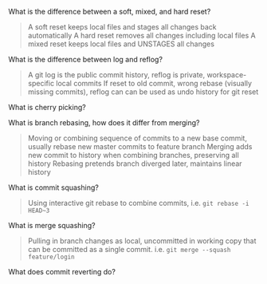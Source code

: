What is the difference between a soft, mixed, and hard reset?
>A soft reset keeps local files and stages all changes back automatically
>A hard reset removes all changes including local files
>A mixed reset keeps local files and UNSTAGES all changes

What is the difference between log and reflog?
>A git log is the public commit history, reflog is private, workspace-specific local commits
>If reset to old commit, wrong rebase (visually missing commits), reflog can can be used as undo history for git reset

What is cherry picking?

What is branch rebasing, how does it differ from merging?
>Moving or combining sequence of commits to a new base commit, usually rebase new master commits to feature branch
>Merging adds new commit to history when combining branches, preserving all history
>Rebasing pretends branch diverged later, maintains linear history

What is commit squashing?
>Using interactive git rebase to combine commits, i.e. `git rebase -i HEAD~3`

What is merge squashing?
>Pulling in branch changes as local, uncommitted in working copy that can be committed as a single commit.
>i.e. `git merge --squash feature/login`

What does commit reverting do?
